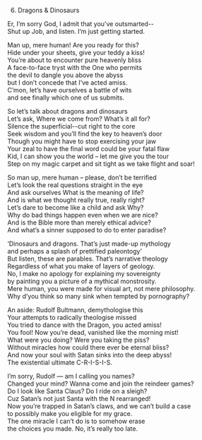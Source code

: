   
6.	Dragons & Dinosaurs  
  
Er, I’m sorry God, I admit that you’ve outsmarted--  
Shut up Job, and listen. I’m just getting started.  
  
Man up, mere human! Are you ready for this?  
Hide under your sheets, give your teddy a kiss!  
You’re about to encounter pure heavenly bliss  
A face-to-face tryst with the One who permits  
the devil to dangle you above the abyss  
but I don’t concede that I’ve acted amiss.  
C’mon, let’s have ourselves a battle of wits  
and see finally which one of us submits.  
  
So let’s talk about dragons and dinosaurs  
Let’s ask, Where we come from? What’s it all for?  
Silence the superficial--cut right to the core  
Seek wisdom and you’ll find the key to heaven’s door  
Though you might have to stop exercising your jaw  
Your zeal to have the final word could be your fatal flaw  
Kid, I can show you the world – let me give you the tour  
Step on my magic carpet and sit tight as we take flight and soar!  
  
So man up, mere human – please, don’t be terrified  
Let’s look the real questions straight in the eye  
And ask ourselves What is the meaning of life?  
And is what we thought really true, really right?  
Let’s dare to become like a child and ask Why?  
Why do bad things happen even when we are nice?  
And is the Bible more than merely ethical advice?  
And what’s a sinner supposed to do to enter paradise?  
  
‘Dinosaurs and dragons. That’s just made-up mythology  
and perhaps a splash of prettified paleontogy’  
But listen, these are parables. That’s narrative theology  
Regardless of what you make of layers of geology.  
No, I make no apology for explaining my sovereignty  
by painting you a picture of a mythical monstrosity.  
Mere human, you were made for visual art, not mere philosophy.  
Why d’you think so many sink when tempted by pornography?  
  
An aside: Rudolf Bultmann, demythologise this  
Your attempts to radically theologise missed  
You tried to dance with the Dragon, you acted amiss!  
You fool! Now you’re dead, vanished like the morning mist!  
What were you doing? Were you taking the piss?  
Without miracles how could there ever be eternal bliss?  
And now your soul with Satan sinks into the deep abyss!  
The existential ultimate C-R-I-S-I-S.  
  
I’m sorry, Rudolf — am I calling you names?  
Changed your mind? Wanna come and join the reindeer games?  
Do I look like Santa Claus? Do I ride on a sleigh?  
Cuz Satan’s not just Santa with the N rearranged!  
Now you’re trapped in Satan’s claws, and we can’t build a case  
to possibly make you eligible for my grace.  
The one miracle I can’t do is to somehow erase  
the choices you made. No, it’s really too late.  
  
